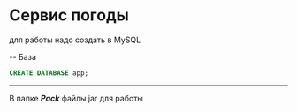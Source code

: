 # Сервис погоды


для работы надо создать в MySQL 


-- База
```sql
CREATE DATABASE app;
```

-----------------------------

В папке ***Pack*** файлы jar для работы 
